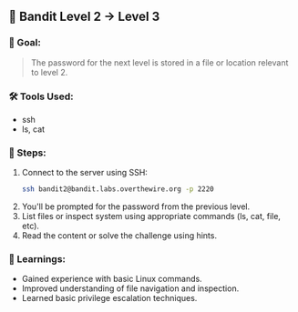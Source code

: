## 🧩 Bandit Level 2 → Level 3

### 🎯 Goal:
> The password for the next level is stored in a file or location relevant to level 2.

### 🛠️ Tools Used:
- ssh
- ls, cat

### 📜 Steps:
1. Connect to the server using SSH:
   ```bash
   ssh bandit2@bandit.labs.overthewire.org -p 2220
   ```
2. You'll be prompted for the password from the previous level.
3. List files or inspect system using appropriate commands (ls, cat, file, etc).
4. Read the content or solve the challenge using hints.

### 🧠 Learnings:
- Gained experience with basic Linux commands.
- Improved understanding of file navigation and inspection.
- Learned basic privilege escalation techniques.
